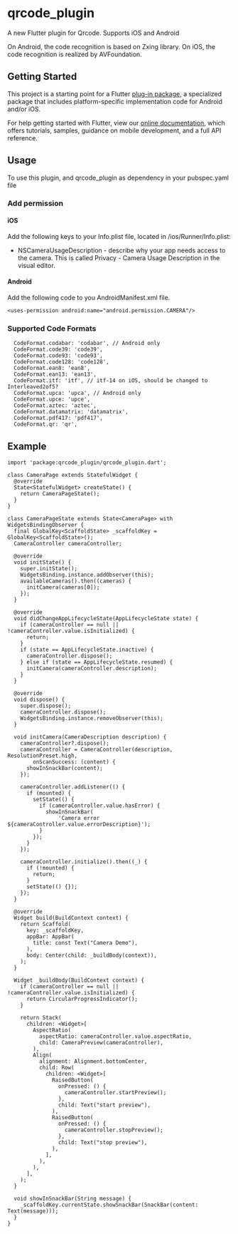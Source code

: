 # qrcode_plugin

A new Flutter plugin for Qrcode. Supports iOS and Android

On Android, the code recognition is based on Zxing library.
On iOS, the code recognition is realized by AVFoundation.

## Getting Started

This project is a starting point for a Flutter
[plug-in package](https://flutter.dev/developing-packages/),
a specialized package that includes platform-specific implementation code for
Android and/or iOS.

For help getting started with Flutter, view our 
[online documentation](https://flutter.dev/docs), which offers tutorials, 
samples, guidance on mobile development, and a full API reference.

## Usage

To use this plugin, and qrcode_plugin as dependency in your pubspec.yaml file

### Add permission

#### iOS
Add the following keys to your Info.plist file, located in <project root>/ios/Runner/Info.plist:

* NSCameraUsageDescription - describe why your app needs access to the camera. This is called Privacy - Camera Usage Description in the visual editor.

#### Android

Add the following code to you AndroidManifest.xml file.

```
<uses-permission android:name="android.permission.CAMERA"/>
```

### Supported Code Formats

```
  CodeFormat.codabar: 'codabar', // Android only
  CodeFormat.code39: 'code39',
  CodeFormat.code93: 'code93',
  CodeFormat.code128: 'code128',
  CodeFormat.ean8: 'ean8',
  CodeFormat.ean13: 'ean13',
  CodeFormat.itf: 'itf', // itf-14 on iOS, should be changed to Interleaved2of5?
  CodeFormat.upca: 'upca', // Android only
  CodeFormat.upce: 'upce',
  CodeFormat.aztec: 'aztec',
  CodeFormat.datamatrix: 'datamatrix',
  CodeFormat.pdf417: 'pdf417',
  CodeFormat.qr: 'qr',
```


## Example

```
import 'package:qrcode_plugin/qrcode_plugin.dart';

class CameraPage extends StatefulWidget {
  @override
  State<StatefulWidget> createState() {
    return CameraPageState();
  }
}

class CameraPageState extends State<CameraPage> with WidgetsBindingObserver {
  final GlobalKey<ScaffoldState> _scaffoldKey = GlobalKey<ScaffoldState>();
  CameraController cameraController;

  @override
  void initState() {
    super.initState();
    WidgetsBinding.instance.addObserver(this);
    availableCameras().then((cameras) {
      initCamera(cameras[0]);
    });
  }

  @override
  void didChangeAppLifecycleState(AppLifecycleState state) {
    if (cameraController == null || !cameraController.value.isInitialized) {
      return;
    }
    if (state == AppLifecycleState.inactive) {
      cameraController.dispose();
    } else if (state == AppLifecycleState.resumed) {
      initCamera(cameraController.description);
    }
  }

  @override
  void dispose() {
    super.dispose();
    cameraController.dispose();
    WidgetsBinding.instance.removeObserver(this);
  }

  void initCamera(CameraDescription description) {
    cameraController?.dispose();
    cameraController = CameraController(description, ResolutionPreset.high,
        onScanSuccess: (content) {
      showInSnackBar(content);
    });

    cameraController.addListener(() {
      if (mounted) {
        setState(() {
          if (cameraController.value.hasError) {
            showInSnackBar(
                'Camera error ${cameraController.value.errorDescription}');
          }
        });
      }
    });

    cameraController.initialize().then((_) {
      if (!mounted) {
        return;
      }
      setState(() {});
    });
  }

  @override
  Widget build(BuildContext context) {
    return Scaffold(
      key: _scaffoldKey,
      appBar: AppBar(
        title: const Text("Camera Demo"),
      ),
      body: Center(child: _buildBody(context)),
    );
  }

  Widget _buildBody(BuildContext context) {
    if (cameraController == null || !cameraController.value.isInitialized) {
      return CircularProgressIndicator();
    }

    return Stack(
      children: <Widget>[
        AspectRatio(
          aspectRatio: cameraController.value.aspectRatio,
          child: CameraPreview(cameraController),
        ),
        Align(
          alignment: Alignment.bottomCenter,
          child: Row(
            children: <Widget>[
              RaisedButton(
                onPressed: () {
                  cameraController.startPreview();
                },
                child: Text("start preview"),
              ),
              RaisedButton(
                onPressed: () {
                  cameraController.stopPreview();
                },
                child: Text("stop preview"),
              ),
            ],
          ),
        ),
      ],
    );
  }

  void showInSnackBar(String message) {
    _scaffoldKey.currentState.showSnackBar(SnackBar(content: Text(message)));
  }
}
```
